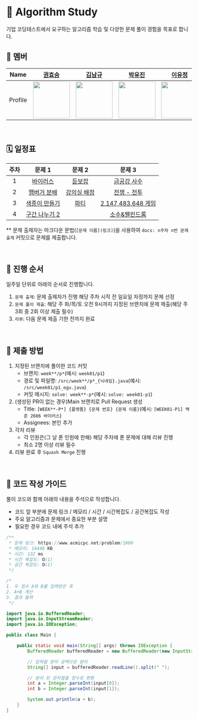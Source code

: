 # 🧩 Algorithm Study

기업 코딩테스트에서 요구하는 알고리즘 학습 및 다양한 문제 풀이 경험을 목표로 합니다.

## 👥 멤버

|  Name   |             [권효승](https://github.com/hyoguoo)              |             [김남규](https://github.com/GiHoo)              |             [박유진](https://github.com/eugene225)              |             [이유정](https://github.com/letskuku)              |             [조인수](https://github.com/ZZAMBAs)              |             [최정은](https://github.com/JeongeunChoi)              |
|:-------:|:----------------------------------------------------------:|:--------------------------------------------------------:|:------------------------------------------------------------:|:-----------------------------------------------------------:|:----------------------------------------------------------:|:---------------------------------------------------------------:|
| Profile | <img width="100px" src="https://github.com/hyoguoo.png" /> | <img width="100px" src="https://github.com/GiHoo.png" /> | <img width="100px" src="https://github.com/eugene225.png" /> | <img width="100px" src="https://github.com/letskuku.png" /> | <img width="100px" src="https://github.com/ZZAMBAs.png" /> | <img width="100px" src="https://github.com/JeongeunChoi.png" /> |

<br>

## 🗓️ 일정표

| 주차 |                       문제 1                        |                      문제 2                       |                           문제 3                            |
|:--:|:-------------------------------------------------:|:-----------------------------------------------:|:---------------------------------------------------------:|
| 1  |   [바이러스](https://www.acmicpc.net/problem/2606)    |   [듣보잡](https://www.acmicpc.net/problem/1764)   |      [금공강 사수](https://www.acmicpc.net/problem/27375)      |
| 2  |  [햄버거 분배](https://www.acmicpc.net/problem/19941)  | [강의실 배정](https://www.acmicpc.net/problem/11000) |      [전쟁 - 전투](https://www.acmicpc.net/problem/1303)      |
| 3  |  [색종이 만들기](https://www.acmicpc.net/problem/2630)  |   [파티](https://www.acmicpc.net/problem/1238)    | [2,147,483,648 게임](https://www.acmicpc.net/problem/23796) |
| 4  | [구간 나누기 2](https://www.acmicpc.net/problem/13397) |                                                 |      [소수&팰린드롬](https://www.acmicpc.net/problem/1747)      |

** 문제 출제자는 마크다운 문법(`[문제 이름](링크)`)을 사용하여 `docs: n주차 n번 문제 출제` 커밋으로 문제를 제출합니다.

<br>

## 🔁 진행 순서

일주일 단위로 아래의 순서로 진행합니다.

1. `문제 출제`: 문제 출제자가 진행 해당 주차 시작 전 일요일 자정까지 문제 선정
2. `문제 풀이 제출`: 해당 주 화/목/토 오전 9시까지 지정된 브랜치에 문제 제출(해당 주 3회 중 2회 이상 제출 필수)
3. `리뷰`: 다음 문제 제출 기한 전까지 완료

<br>

## 📜 제출 방법

1. 지정된 브랜치에 풀이한 코드 커밋
    - 브랜치: `week**/p*`(예시: `week01/p1`)
    - 경로 및 파일명: `/src/week**/p*_{닉네임}.java`(예시: `/src/week01/p1_ogu.java`)
    - 커밋 메시지: `solve: week**-p*`(예시: `solve: week01-p1`)
2. (생성된 PR이 없는 경우)Main 브랜치로 Pull Request 생성
    - Title: `[WEEK**-P*] {플랫폼} {문제 번호} {문제 이름}`(예시: `[WEEK01-P1] 백준 2606 바이러스`)
    - Assignees: 본인 추가
3. 각자 리뷰
    - 각 인원은(그 날 푼 인원에 한해) 해당 주차에 푼 문제에 대해 리뷰 진행
    - 최소 2명 이상 리뷰 필수
4. 리뷰 완료 후 `Squash Merge` 진행

<br>

## 📝 코드 작성 가이드

풀이 코드와 함께 아래의 내용을 주석으로 작성합니다.

- 코드 앞 부분에 문제 링크 / 메모리 / 시간 / 시간복잡도 / 공간복잡도 작성
- 주요 알고리즘과 문제에서 중요한 부분 설명
- 필요한 경우 코드 내에 주석 추가

```java
/**
 * 문제 링크: https://www.acmicpc.net/problem/1000
 * 메모리: 14448 KB
 * 시간: 132 ms
 * 시간 복잡도: O(1)
 * 공간 복잡도: O(1)
 */

/*
1. 두 정수 A와 B를 입력받은 후
2. A+B 계산
3. 결과 출력
 */

import java.io.BufferedReader;
import java.io.InputStreamReader;
import java.io.IOException;

public class Main {

    public static void main(String[] args) throws IOException {
        BufferedReader bufferedReader = new BufferedReader(new InputStreamReader(System.in));

        // 입력을 받아 공백으로 분리
        String[] input = bufferedReader.readLine().split(" ");

        // 분리 된 문자열을 정수로 변환
        int a = Integer.parseInt(input[0]);
        int b = Integer.parseInt(input[1]);

        System.out.println(a + b);
    }
}
```
